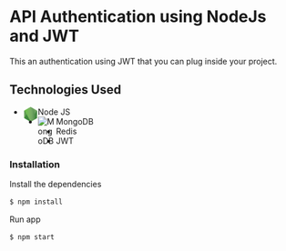 # API Authentication using NodeJs and JWT

This an authentication using JWT that you can plug inside your project.

## Technologies Used

- <img align="left" alt="Node.js" width="26px" src="https://raw.githubusercontent.com/github/explore/80688e429a7d4ef2fca1e82350fe8e3517d3494d/topics/nodejs/nodejs.png" /> Node JS
- <img align="left" alt="MongoDB" width="32px" src="https://webassets.mongodb.com/_com_assets/cms/MongoDB_Logo_FullColorBlack_RGB-4td3yuxzjs.png" /> MongoDB
- Redis
- JWT

### Installation

Install the dependencies

```sh
$ npm install
```

Run app

```sh
$ npm start
```
